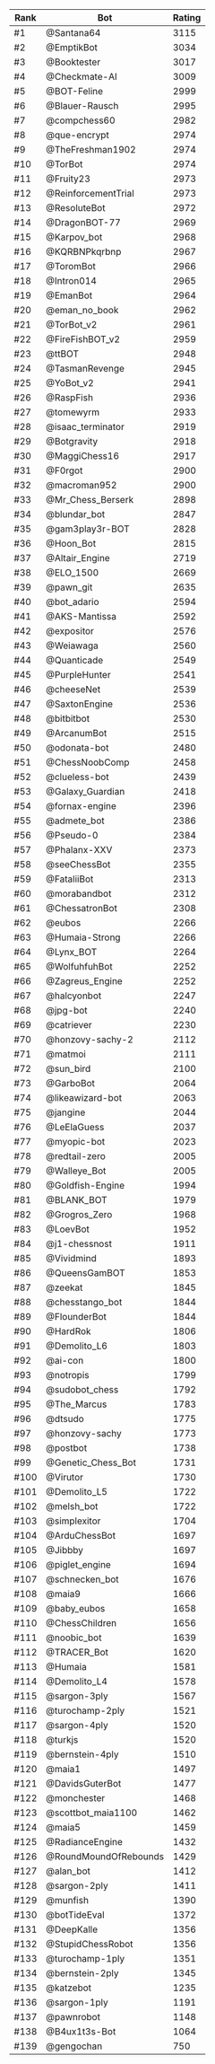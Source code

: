 Rank|Bot|Rating
---|---|---
#1|@Santana64|3115
#2|@EmptikBot|3034
#3|@Booktester|3017
#4|@Checkmate-AI|3009
#5|@BOT-Feline|2999
#6|@Blauer-Rausch|2995
#7|@compchess60|2982
#8|@que-encrypt|2974
#9|@TheFreshman1902|2974
#10|@TorBot|2974
#11|@Fruity23|2973
#12|@ReinforcementTrial|2973
#13|@ResoluteBot|2972
#14|@DragonBOT-77|2969
#15|@Karpov_bot|2968
#16|@KQRBNPkqrbnp|2967
#17|@ToromBot|2966
#18|@Intron014|2965
#19|@EmanBot|2964
#20|@eman_no_book|2962
#21|@TorBot_v2|2961
#22|@FireFishBOT_v2|2959
#23|@ttBOT|2948
#24|@TasmanRevenge|2945
#25|@YoBot_v2|2941
#26|@RaspFish|2936
#27|@tomewyrm|2933
#28|@isaac_terminator|2919
#29|@Botgravity|2918
#30|@MaggiChess16|2917
#31|@F0rgot|2900
#32|@macroman952|2900
#33|@Mr_Chess_Berserk|2898
#34|@blundar_bot|2847
#35|@gam3play3r-BOT|2828
#36|@Hoon_Bot|2815
#37|@Altair_Engine|2719
#38|@ELO_1500|2669
#39|@pawn_git|2635
#40|@bot_adario|2594
#41|@AKS-Mantissa|2592
#42|@expositor|2576
#43|@Weiawaga|2560
#44|@Quanticade|2549
#45|@PurpleHunter|2541
#46|@cheeseNet|2539
#47|@SaxtonEngine|2536
#48|@bitbitbot|2530
#49|@ArcanumBot|2515
#50|@odonata-bot|2480
#51|@ChessNoobComp|2458
#52|@clueless-bot|2439
#53|@Galaxy_Guardian|2418
#54|@fornax-engine|2396
#55|@admete_bot|2386
#56|@Pseudo-0|2384
#57|@Phalanx-XXV|2373
#58|@seeChessBot|2355
#59|@FataliiBot|2313
#60|@morabandbot|2312
#61|@ChessatronBot|2308
#62|@eubos|2266
#63|@Humaia-Strong|2266
#64|@Lynx_BOT|2264
#65|@WolfuhfuhBot|2252
#66|@Zagreus_Engine|2252
#67|@halcyonbot|2247
#68|@jpg-bot|2240
#69|@catriever|2230
#70|@honzovy-sachy-2|2112
#71|@matmoi|2111
#72|@sun_bird|2100
#73|@GarboBot|2064
#74|@likeawizard-bot|2063
#75|@jangine|2044
#76|@LeElaGuess|2037
#77|@myopic-bot|2023
#78|@redtail-zero|2005
#79|@Walleye_Bot|2005
#80|@Goldfish-Engine|1994
#81|@BLANK_BOT|1979
#82|@Grogros_Zero|1968
#83|@LoevBot|1952
#84|@j1-chessnost|1911
#85|@Vividmind|1893
#86|@QueensGamBOT|1853
#87|@zeekat|1845
#88|@chesstango_bot|1844
#89|@FlounderBot|1844
#90|@HardRok|1806
#91|@Demolito_L6|1803
#92|@ai-con|1800
#93|@notropis|1799
#94|@sudobot_chess|1792
#95|@The_Marcus|1783
#96|@dtsudo|1775
#97|@honzovy-sachy|1773
#98|@postbot|1738
#99|@Genetic_Chess_Bot|1731
#100|@Virutor|1730
#101|@Demolito_L5|1722
#102|@melsh_bot|1722
#103|@simplexitor|1704
#104|@ArduChessBot|1697
#105|@Jibbby|1697
#106|@piglet_engine|1694
#107|@schnecken_bot|1676
#108|@maia9|1666
#109|@baby_eubos|1658
#110|@ChessChildren|1656
#111|@noobic_bot|1639
#112|@TRACER_Bot|1620
#113|@Humaia|1581
#114|@Demolito_L4|1578
#115|@sargon-3ply|1567
#116|@turochamp-2ply|1521
#117|@sargon-4ply|1520
#118|@turkjs|1520
#119|@bernstein-4ply|1510
#120|@maia1|1497
#121|@DavidsGuterBot|1477
#122|@monchester|1468
#123|@scottbot_maia1100|1462
#124|@maia5|1459
#125|@RadianceEngine|1432
#126|@RoundMoundOfRebounds|1429
#127|@alan_bot|1412
#128|@sargon-2ply|1411
#129|@munfish|1390
#130|@botTideEval|1372
#131|@DeepKalle|1356
#132|@StupidChessRobot|1356
#133|@turochamp-1ply|1351
#134|@bernstein-2ply|1345
#135|@katzebot|1235
#136|@sargon-1ply|1191
#137|@pawnrobot|1148
#138|@B4ux1t3s-Bot|1064
#139|@gengochan|750

